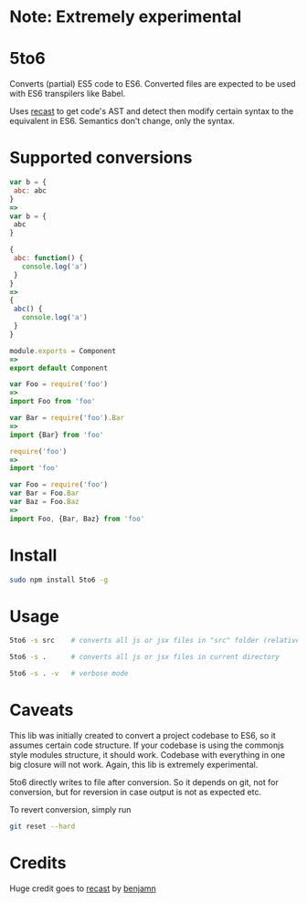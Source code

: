 # Note: Extremely experimental

5to6
========================

Converts (partial) ES5 code to ES6. Converted files are expected to be used with  ES6 transpilers like Babel.

Uses [recast](https://github.com/benjamn/recast) to get code's AST and detect then modify certain syntax to the equivalent in ES6. Semantics don't change, only the syntax.

# Supported conversions

```javascript
var b = {
 abc: abc
}
=>
var b = {
 abc
}

{
 abc: function() {
   console.log('a')
 }
}
=>
{
 abc() {
   console.log('a')
 }
}

module.exports = Component
=>
export default Component

var Foo = require('foo')
=>
import Foo from 'foo'

var Bar = require('foo').Bar
=>
import {Bar} from 'foo'

require('foo')
=>
import 'foo'

var Foo = require('foo')
var Bar = Foo.Bar
var Baz = Foo.Baz
=>
import Foo, {Bar, Baz} from 'foo'
```

# Install

```bash
sudo npm install 5to6 -g
```

# Usage

```bash
5to6 -s src    # converts all js or jsx files in "src" folder (relative to current directory)

5to6 -s .      # converts all js or jsx files in current directory

5to6 -s . -v   # verbose mode
```

# Caveats

This lib was initially created to convert a project codebase to ES6, so it assumes certain code structure. If your codebase is using the commonjs style modules structure, it should work. Codebase with everything in one big closure will not work. Again, this lib is extremely experimental.

5to6 directly writes to file after conversion. So it depends on git, not for conversion, but for reversion in case output is not as expected etc.

To revert conversion, simply run

```bash
git reset --hard
```

# Credits

Huge credit goes to [recast](https://github.com/benjamn/recast) by [benjamn](https://github.com/benjamn)
